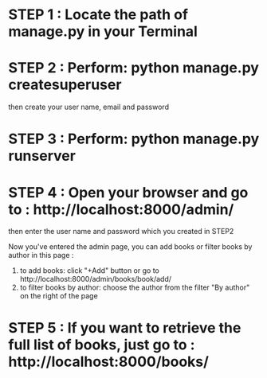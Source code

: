 # STEP 1 : Locate the path of manage.py in your Terminal

# STEP 2 : Perform: python manage.py createsuperuser
		
then create your user name, email and password

# STEP 3 : Perform: python manage.py runserver

# STEP 4 : Open your browser and go to : http://localhost:8000/admin/
	        
then enter the user name and password which you created in STEP2

Now you've entered the admin page, you can add books or filter books by author in this page :
	
1. to add books: click "+Add" button or go to http://localhost:8000/admin/books/book/add/
2. to filter books by author: choose the author from the filter "By author" on the right of the page

# STEP 5 : If you want to retrieve the full list of books, just go to : http://localhost:8000/books/
